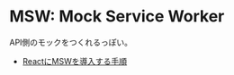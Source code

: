 # MSW: Mock Service Worker

API側のモックをつくれるっぽい。

- [ReactにMSWを導入する手順](https://zenn.dev/higuchimakoto/articles/d9865193910046)